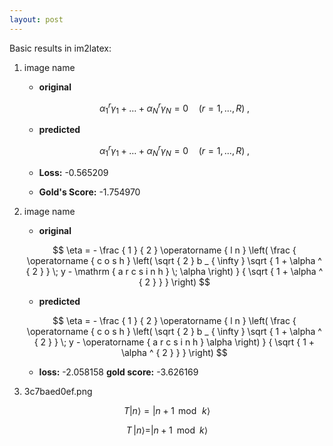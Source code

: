 ```yaml
---
layout: post
---
```


Basic results in im2latex:

<script type="text/javascript" async src="https://cdn.mathjax.org/mathjax/latest/MathJax.js?config=TeX-MML-AM_CHTML"> </script>
1. image name
	- **original**	

	$$	
	\alpha _ { 1 } ^ { r } \gamma _ { 1 } + \dots + \alpha _ { N } ^ { r } \gamma _ { N } = 0 \quad ( r = 1 , . . . , R ) \; , 
	$$

	- **predicted**	

	$$	
	\alpha _ { 1 } ^ { r } \gamma _ { 1 } + \ldots + \alpha _ { N } ^ { r } \gamma _ { N } = 0 \quad ( r = 1 , . . . , R ) \; , 
	$$	

	- **Loss:** -0.565209	

	- **Gold's Score:** -1.754970	
2. image name 	
	- **original**	

	$$	
	\eta = - \frac { 1 } { 2 } \operatorname { l n } \left( \frac { \operatorname { c o s h } \left( \sqrt { 2 } b _ { \infty } \sqrt { 1 + \alpha ^ { 2 } } \; y - \mathrm { a r c s i n h } \; \alpha \right) } { \sqrt { 1 + \alpha ^ { 2 } } } \right) 	
	$$	

	- **predicted**	

	$$	
	\eta = - \frac { 1 } { 2 } \operatorname { l n } \left( \frac { \operatorname { c o s h } \left( \sqrt { 2 } b _ { \infty } \sqrt { 1 + \alpha ^ { 2 } } \; y - \operatorname { a r c s i n h } \alpha \right) } { \sqrt { 1 + \alpha ^ { 2 } } } \right) $$	

	- **loss:** -2.058158	**gold score:** -3.626169
	
	
3. 3c7baed0ef.png 

$$T \left| n \right\rangle = \left| n + 1 \, \bmod \, k \right\rangle$$

$$T \, | n \rangle = | n + 1 \, \, \, \mathrm { m o d } \, \, \, k \rangle$$ 
